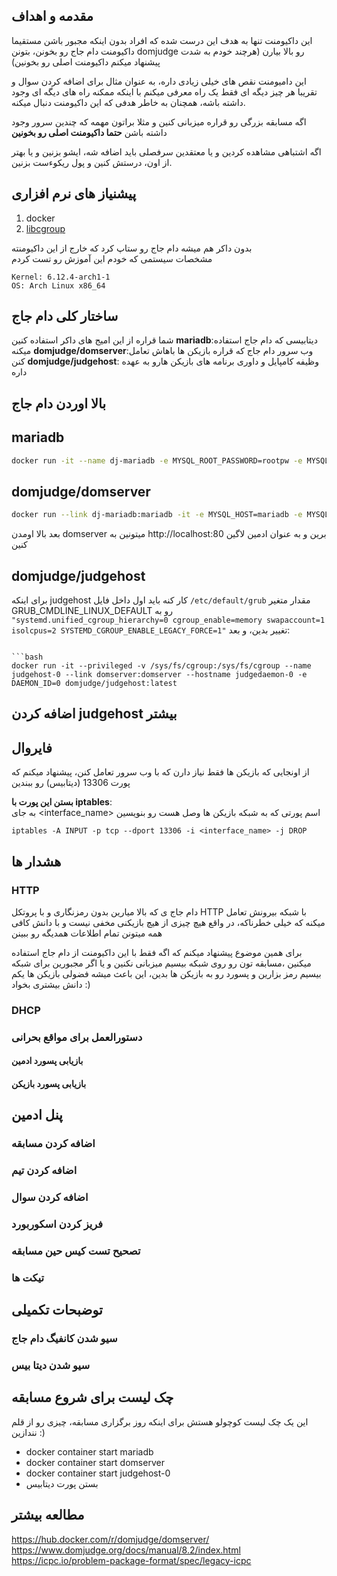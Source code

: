 ## مقدمه و اهداف
این داکیومنت تنها به هدف این درست شده که افراد بدون اینکه مجبور باشن مستقیما داکیومنت دام جاج رو بخونن، بتونن
domjudge
رو بالا بیارن (هرچند خودم به شدت پیشنهاد میکنم داکیومنت اصلی رو بخونین)


این دامیومنت نقص های خیلی زیادی داره، به عنوان مثال برای اضافه کردن سوال و تقریبا هر چیز دیگه ای فقط یک راه معرفی میکنم با اینکه ممکنه راه های دیگه ای وجود داشته باشه، همچنان به خاطر هدفی که این داکیومنت دنبال میکنه.

اگه مسابقه بزرگی رو قراره میزبانی کنین و مثلا براتون مهمه که چندین سرور وجود داشته باشن **حتما داکیومنت اصلی رو بخونین**

اگه اشتباهی مشاهده کردین و یا معتقدین سرفصلی باید اضافه شه، ایشو بزنین و یا بهتر از اون، درستش کنین و پول ریکوءست بزنین.

## پیشنیاز های نرم افزاری
1. docker
2. [libcgroup](https://aur.archlinux.org/pkgbase/libcgroup)  

بدون داکر هم میشه دام جاج رو ستاپ کرد که خارج از این داکیومنته  
مشخصات سیستمی که خودم این آموزش رو تست کردم
```
Kernel: 6.12.4-arch1-1 
OS: Arch Linux x86_64
```
## ساختار کلی دام جاج
شما قراره از این امیج های داکر استفاده کنین
**mariadb**:دیتابیسی که دام جاج استفاده میکنه
**domjudge/domserver**:وب سرور دام جاج که قراره بازیکن ها باهاش تعامل کنن
**domjudge/judgehost**: وظیفه کامپایل و داوری برنامه های بازیکن هارو به عهده داره


## بالا اوردن دام جاج
## mariadb
```bash
docker run -it --name dj-mariadb -e MYSQL_ROOT_PASSWORD=rootpw -e MYSQL_USER=domjudge -e MYSQL_PASSWORD=djpw -e MYSQL_DATABASE=domjudge -p 13306:3306 mariadb --max-connections=1000
```
## domjudge/domserver
```bash
docker run --link dj-mariadb:mariadb -it -e MYSQL_HOST=mariadb -e MYSQL_USER=domjudge -e MYSQL_DATABASE=domjudge -e MYSQL_PASSWORD=djpw -e MYSQL_ROOT_PASSWORD=rootpw -p 80:80 --name domserver domjudge/domserver:latest
```
بعد بالا اومدن 
domserver
میتونین به http://localhost:80 برین و به عنوان ادمین لاگین کنین
## domjudge/judgehost

 برای اینکه 
 judgehost 
 کار کنه باید اول داخل فایل 
 `/etc/default/grub` 
 مقدار متغیر 
 GRUB_CMDLINE_LINUX_DEFAULT 
 رو به 
`"systemd.unified_cgroup_hierarchy=0 cgroup_enable=memory swapaccount=1 isolcpus=2 SYSTEMD_CGROUP_ENABLE_LEGACY_FORCE=1"` 
تغییر بدین، و بعد:
```

```bash
docker run -it --privileged -v /sys/fs/cgroup:/sys/fs/cgroup --name judgehost-0 --link domserver:domserver --hostname judgedaemon-0 -e DAEMON_ID=0 domjudge/judgehost:latest
```
## اضافه کردن judgehost بیشتر
## فایروال
از اونجایی که بازیکن ها فقط نیاز دارن که با وب سرور تعامل کنن، پیشنهاد میکنم که پورت 13306 (دیتابیس) رو ببندین


**بستن این پورت با iptables**:  
به جای 
<interface_name>
 اسم پورتی که به شبکه بازیکن ها وصل هست رو بنویسین
```
iptables -A INPUT -p tcp --dport 13306 -i <interface_name> -j DROP
```
## هشدار ها
### HTTP
دام جاج ی که بالا میارین بدون رمزنگاری و با پروتکل HTTP با شبکه بیرونش تعامل میکنه که خیلی خطرناکه، در واقع هیچ چیزی از هیچ بازیکنی مخفی نیست و با دانش کافی همه میتونن تمام اطلاعات همدیگه رو ببینن

برای همین موضوع پیشنهاد میکنم که اگه فقط با این داکیومنت از دام جاج استفاده میکنین ،مسابقه تون رو روی شبکه بیسیم میزبانی نکنین و یا اگر مجبورین برای شبکه بیسیم رمز بزارین و پسورد رو به بازیکن ها بدین، این باعث میشه فضولی بازیکن ها یکم دانش بیشتری بخواد :) 
### DHCP

### دستورالعمل برای مواقع بحرانی
#### بازیابی پسورد ادمین
#### بازیابی پسورد بازیکن
## پنل ادمین
### اضافه کردن مسابقه
### اضافه کردن تیم
### اضافه کردن سوال
### فریز کردن اسکوربورد
### تصحیح تست کیس حین مسابقه
### تیکت ها
## توضبحات تکمیلی
### سیو شدن کانفیگ دام جاج
### سیو شدن دیتا بیس
## چک لیست برای شروع مسابقه
این یک چک لیست کوچولو هستش برای اینکه روز برگزاری مسابقه، چیزی رو از قلم نندازین :)
- docker container start mariadb
- docker container start domserver
- docker container start judgehost-0
- بستن پورت دیتابیس
## مطالعه بیشتر
https://hub.docker.com/r/domjudge/domserver/
https://www.domjudge.org/docs/manual/8.2/index.html
https://icpc.io/problem-package-format/spec/legacy-icpc
